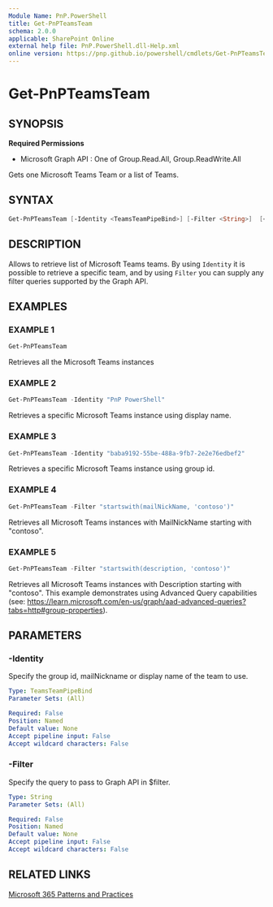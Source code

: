 ```yaml
---
Module Name: PnP.PowerShell
title: Get-PnPTeamsTeam
schema: 2.0.0
applicable: SharePoint Online
external help file: PnP.PowerShell.dll-Help.xml
online version: https://pnp.github.io/powershell/cmdlets/Get-PnPTeamsTeam.html
---
```

 
# Get-PnPTeamsTeam

## SYNOPSIS

**Required Permissions**

  * Microsoft Graph API : One of Group.Read.All, Group.ReadWrite.All

Gets one Microsoft Teams Team or a list of Teams.

## SYNTAX

```powershell
Get-PnPTeamsTeam [-Identity <TeamsTeamPipeBind>] [-Filter <String>]  [<CommonParameters>]
```

## DESCRIPTION

Allows to retrieve list of Microsoft Teams teams. By using `Identity` it is possible to retrieve a specific team, and by using `Filter` you can supply any filter queries supported by the Graph API.

## EXAMPLES

### EXAMPLE 1
```powershell
Get-PnPTeamsTeam
```

Retrieves all the Microsoft Teams instances

### EXAMPLE 2
```powershell
Get-PnPTeamsTeam -Identity "PnP PowerShell"
```

Retrieves a specific Microsoft Teams instance using display name.

### EXAMPLE 3
```powershell
Get-PnPTeamsTeam -Identity "baba9192-55be-488a-9fb7-2e2e76edbef2"
```

Retrieves a specific Microsoft Teams instance using group id.

### EXAMPLE 4
```powershell
Get-PnPTeamsTeam -Filter "startswith(mailNickName, 'contoso')"
```

Retrieves all Microsoft Teams instances with MailNickName starting with "contoso". 

### EXAMPLE 5
```powershell
Get-PnPTeamsTeam -Filter "startswith(description, 'contoso')"
```

Retrieves all Microsoft Teams instances with Description starting with "contoso". This example demonstrates using Advanced Query capabilities (see: https://learn.microsoft.com/en-us/graph/aad-advanced-queries?tabs=http#group-properties).

## PARAMETERS

### -Identity
Specify the group id, mailNickname or display name of the team to use.

```yaml
Type: TeamsTeamPipeBind
Parameter Sets: (All)

Required: False
Position: Named
Default value: None
Accept pipeline input: False
Accept wildcard characters: False
```

### -Filter
Specify the query to pass to Graph API in $filter.

```yaml
Type: String
Parameter Sets: (All)

Required: False
Position: Named
Default value: None
Accept pipeline input: False
Accept wildcard characters: False
```


## RELATED LINKS

[Microsoft 365 Patterns and Practices](https://aka.ms/m365pnp)

